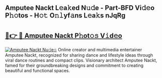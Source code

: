 ## Amputee Nackt L𝚎a𝚔ed N𝚞𝚍e - Part-BFD Vi𝚍𝚎o P𝚑𝚘tos - H𝚘𝚝 O𝚗𝚕yf𝚊ns L𝚎a𝚔s nJqRg

# <h2><a href="http://kf6xysm.oniu.top/?m=Amputee+Nackt">🔗👉 🔴 Amputee Nackt P𝚑ot𝚘𝚜 V𝚒d𝚎o</a></h2>

[![Amputee Nackt Nu𝚍e𝚜](https://i.imgur.com/0qMVB7G.gif)](http://kf6xysm.oniu.top/?m=Amputee+Nackt)
Online creator and multimedia entertainer Amputee Nackt, recognized for sharing dance and lifestyle ideas through viral dance routines and compact clips. Visionary architect Amputee Nackt, famed for their groundbreaking designs and commitment to creating beautiful and functional spaces.  
